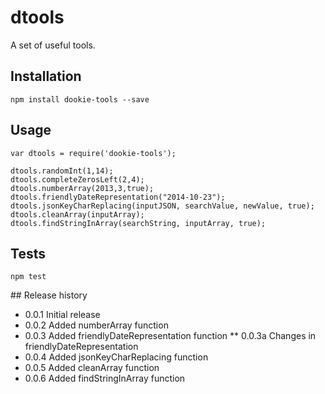 dtools
======

A set of useful tools.

## Installation
	
	npm install dookie-tools --save

## Usage
	
	var dtools = require('dookie-tools');

	dtools.randomInt(1,14);
	dtools.completeZerosLeft(2,4);
	dtools.numberArray(2013,3,true);
	dtools.friendlyDateRepresentation("2014-10-23");
	dtools.jsonKeyCharReplacing(inputJSON, searchValue, newValue, true);
	dtools.cleanArray(inputArray);
	dtools.findStringInArray(searchString, inputArray, true);

## Tests

	npm test

## Release history

* 0.0.1 Initial release
* 0.0.2 Added numberArray function
* 0.0.3 Added friendlyDateRepresentation function
** 0.0.3a Changes in friendlyDateRepresentation
* 0.0.4 Added jsonKeyCharReplacing function
* 0.0.5 Added cleanArray function
* 0.0.6 Added findStringInArray function


